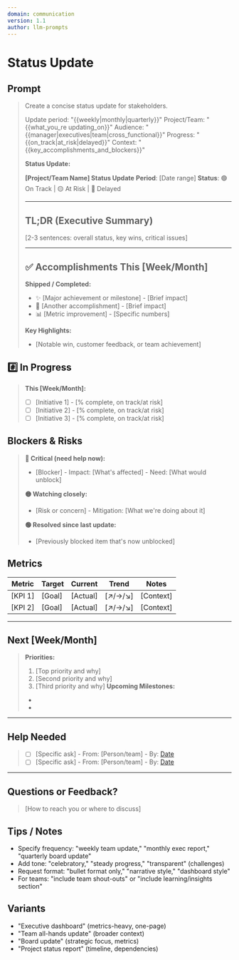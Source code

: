```yaml
---
domain: communication
version: 1.1
author: llm-prompts
---
```


# Status Update

## Prompt
> Create a concise status update for stakeholders.
>
> Update period: "{{weekly|monthly|quarterly}}"
> Project/Team: "{{what_you_re updating_on}}"
> Audience: "{{manager|executives|team|cross_functional}}"
> Progress: "{{on_track|at_risk|delayed}}"
> Context: "{{key_accomplishments_and_blockers}}"
>
> **Status Update:**
>
> **[Project/Team Name] Status Update**
> **Period**: [Date range]
> **Status**: 🟢 On Track | 🟡 At Risk | 🔴 Delayed
>
> ---
>
> ## TL;DR (Executive Summary)
> [2-3 sentences: overall status, key wins, critical issues]
>
> ---
>
> ## ✅ Accomplishments This [Week/Month]
>
> **Shipped / Completed:**
> - ✨ [Major achievement or milestone] - [Brief impact]
> - 🚀 [Another accomplishment] - [Brief impact]
> - 📊 [Metric improvement] - [Specific numbers]
>
> **Key Highlights:**
> - [Notable win, customer feedback, or team achievement]
## #️⃣ In Progress
> **This [Week/Month]:**
> - [ ] [Initiative 1] - [% complete, on track/at risk]
> - [ ] [Initiative 2] - [% complete, on track/at risk]
> - [ ] [Initiative 3] - [% complete, on track/at risk]
## Blockers & Risks
> **🔴 Critical (need help now):**
> - [Blocker] - Impact: [What's affected] - Need: [What would unblock]
> 
> **🟡 Watching closely:**
> - [Risk or concern] - Mitigation: [What we're doing about it]
> 
> **🟢 Resolved since last update:**
> - [Previously blocked item that's now unblocked]
## Metrics
| Metric | Target | Current | Trend | Notes |
|--------|--------|---------|-------|------|
| [KPI 1] | [Goal] | [Actual] | [↗️/→/↘️] | [Context] |
| [KPI 2] | [Goal] | [Actual] | [↗️/→/↘️] | [Context] |
---
## Next [Week/Month]
> **Priorities:**
> 1. [Top priority and why]
> 2. [Second priority and why]
> 3. [Third priority and why]
> **Upcoming Milestones:**
> - [Date]: [Milestone]
> - [Date]: [Milestone]
---
## Help Needed
>- [ ] [Specific ask] - From: [Person/team] - By: [Date]
>- [ ] [Specific ask] - From: [Person/team] - By: [Date]
---
## Questions or Feedback?
>[How to reach you or where to discuss]
## Tips / Notes
- Specify frequency: "weekly team update," "monthly exec report," "quarterly board update"
- Add tone: "celebratory," "steady progress," "transparent" (challenges)
- Request format: "bullet format only," "narrative style," "dashboard style"
- For teams: "include team shout-outs" or "include learning/insights section"
## Variants
- "Executive dashboard" (metrics-heavy, one-page)
- "Team all-hands update" (broader context)
- "Board update" (strategic focus, metrics)
- "Project status report" (timeline, dependencies)
